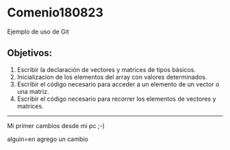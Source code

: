 # Comenio180823
Ejemplo de uso de Git 
## Objetivos:
  1. Escribir la declaración de vectores y matrices de tipos básicos.
  1. Inicializacion de los elementos del array con valores determinados.
  1. Escribir el código necesario para acceder a un elemento de un vector o una matriz.
  1. Escribir el código necesario para recorrer los elementos de vectores y matrices.
  
***
Mi primer cambios desde mi pc ;-)

alguin=en agrego un cambio

